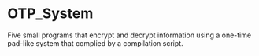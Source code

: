 # OTP_System
 Five small programs that encrypt and decrypt information using a one-time pad-like system that complied by a compilation script.
